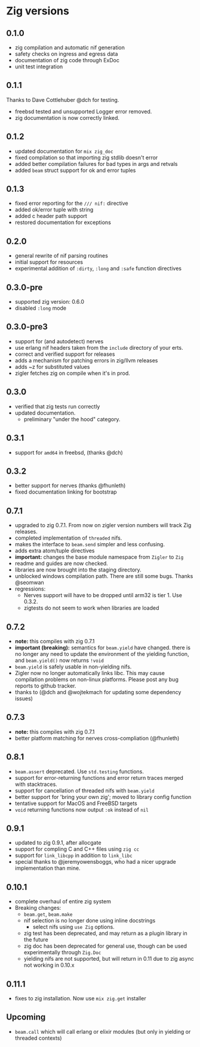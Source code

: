 # Zig versions

## 0.1.0

- zig compilation and automatic nif generation
- safety checks on ingress and egress data
- documentation of zig code through ExDoc
- unit test integration

## 0.1.1

Thanks to Dave Cottlehuber @dch for testing.

- freebsd tested and unsupported Logger error removed.
- zig documentation is now correctly linked.

## 0.1.2

- updated documentation for `mix zig_doc`
- fixed compilation so that importing zig stdlib doesn't error
- added better compilation failures for bad types in args and retvals
- added `beam` struct support for ok and error tuples

## 0.1.3

- fixed error reporting for the `/// nif:` directive
- added ok/error tuple with string
- added c header path support
- restored documentation for exceptions

## 0.2.0

- general rewrite of nif parsing routines
- initial support for resources
- experimental addition of `:dirty`, `:long` and `:safe` function directives

## 0.3.0-pre

- supported zig version: 0.6.0
- disabled `:long` mode

## 0.3.0-pre3

- support for (and autodetect) nerves
- use erlang nif headers taken from the `include` directory of your erts.
- correct and verified support for releases
- adds a mechanism for patching errors in zig/llvm releases
- adds ~z for substituted values
- zigler fetches zig on compile when it's in prod.

## 0.3.0

- verified that zig tests run correctly
- updated documentation.
  - preliminary "under the hood" category.

## 0.3.1

- support for `amd64` in freebsd, (thanks @dch)

## 0.3.2

- better support for nerves (thanks @fhunleth)
- fixed documentation linking for bootstrap

## 0.7.1
- upgraded to zig 0.7.1.  From now on zigler version numbers will track Zig
  releases.
- completed implementation of `threaded` nifs.
- makes the interface to `beam.send` simpler and less confusing.
- adds extra atom/tuple directives
- **important:** changes the base module namespace from `Zigler` to `Zig`
- readme and guides are now checked.
- libraries are now brought into the staging directory.
- unblocked windows compilation path.  There are still some bugs. Thanks
  @seomwan
- regressions:
  - Nerves support will have to be dropped until arm32 is tier 1.  Use 0.3.2.
  - zigtests do not seem to work when libraries are loaded

## 0.7.2
- **note:** this compiles with zig 0.7.1
- **important (breaking):** semantics for `beam.yield` have changed.
  there is no longer any need to update the environment of the yielding
  function, and `beam.yield()` now returns `!void`
- `beam.yield` is safely usable in non-yielding nifs.
- Zigler now no longer automatically links libc.  This may cause
  compilation problems on non-linux platforms.  Please post any bug
  reports to github tracker.
- thanks to (@dch and @wojtekmach for updating some dependency issues)

## 0.7.3
- **note:** this compiles with zig 0.7.1
- better platform matching for nerves cross-compliation (@fhunleth)

## 0.8.1
- `beam.assert` deprecated.  Use `std.testing` functions.
- support for error-returning functions and error return traces merged with
  stacktraces.
- support for cancellation of threaded nifs with `beam.yield`
- better support for 'bring your own zig'; moved to library config function
- tentative support for MacOS and FreeBSD targets
- `void` returning functions now output `:ok` instead of `nil`

## 0.9.1
- updated to zig 0.9.1, after allocgate
- support for compling C and C++ files using `zig cc`
- support for `link_libcpp` in addition to `link_libc`
- special thanks to @jeremyowensboggs, who had a nicer upgrade implementation
  than mine.

## 0.10.1
- complete overhaul of entire zig system
- Breaking changes:
  - `beam.get`, `beam.make`
  - nif selection is no longer done using inline docstrings
    - select nifs using `use Zig` options.
  - zig test has been deprecated, and may return as a plugin
    library in the future
  - zig doc has been deprecated for general use, though can
    be used experimentally through `Zig.Doc`
  - yielding nifs are not supported, but will return in 0.11
    due to zig async not working in 0.10.x

## 0.11.1
- fixes to zig installation.  Now use `mix zig.get` installer


## Upcoming
- `beam.call` which will call erlang or elixir modules (but only in yielding or
  threaded contexts)